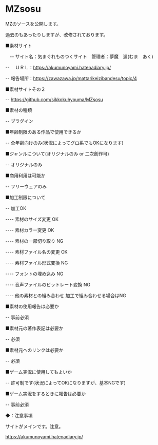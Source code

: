 # MZsosu
MZのソースを公開します。

過去のもあったりしますが、改修されております。

■素材サイト

　-- サイト名：気まぐれものつくサイト　管理者：夢魔　渥(むま　あく)

-- 　ＵＲＬ：https://akumunoyami.hatenadiary.jp/

--    報告場所：https://zawazawa.jp/mattarikeizibandesu/topic/4

■素材サイトその２

-- https://github.com/sikkokuhyouma/MZsosu

■素材の種類

-- プラグイン

■年齢制限のある作品で使用できるか

-- 全年齢向けのみ(状況によってグロ系でもOKになります)

■ジャンルについて(オリジナルのみ or 二次創作可)

-- オリジナルのみ

■商用利用は可能か

-- フリーウェアのみ

■加工制限について

-- 加工OK

----  素材のサイズ変更 OK

----  素材カラー変更 OK

----  素材の一部切り取り NG

----  素材ファイル名の変更 OK

----  素材ファイル形式変換 NG

----  フォントの埋め込み NG

----  音声ファイルのビットレート変換 NG

----  他の素材との組み合わせ 加工で組み合わせる場合はNG


■素材の使用報告は必要か

-- 事前必須

■素材元の著作表記は必要か

-- 必須

■素材元へのリンクは必要か

-- 必須

■ゲーム実況に使用してもよいか

-- 許可制です(状況によってOKになりますが、基本NGです)

■ゲーム実況をするときに報告は必要か

-- 事前必須
 
 ◆：注意事項

サイトがメインです。注意。

https://akumunoyami.hatenadiary.jp/
